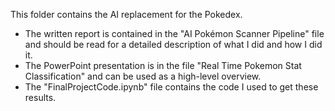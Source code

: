 This folder contains the AI replacement for the Pokedex. 

  - The written report is contained in the "AI Pokémon Scanner Pipeline" file and should be read for a detailed description of what I did and how I did it.
  - The PowerPoint presentation is in the file "Real Time Pokemon Stat Classification" and can be used as a high-level overview.
  - The "FinalProjectCode.ipynb" file contains the code I used to get these results.
